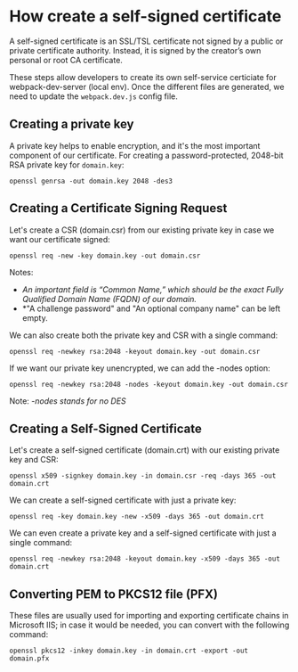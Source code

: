 # How create a self-signed certificate
A self-signed certificate is an SSL/TSL certificate not signed by a public or private certificate authority. Instead,
it is signed by the creator’s own personal or root CA certificate.

These steps allow developers to create its own self-service certiciate for webpack-dev-server (local env). Once
the different files are generated, we need to update the `webpack.dev.js` config file.

## Creating a private key
A private key helps to enable encryption, and it's the most important component of our certificate. For
creating a password-protected, 2048-bit RSA private key for `domain.key`:

```
openssl genrsa -out domain.key 2048 -des3
```

## Creating a Certificate Signing Request
Let's create a CSR (domain.csr) from our existing private key in case we want our certificate signed:

```
openssl req -new -key domain.key -out domain.csr
```

Notes:
- *An important field is “Common Name,” which should be the exact Fully Qualified Domain Name (FQDN) of our domain.*
- *"A challenge password" and "An optional company name" can be left empty.

We can also create both the private key and CSR with a single command:
```
openssl req -newkey rsa:2048 -keyout domain.key -out domain.csr
```

If we want our private key unencrypted, we can add the -nodes option:

```
openssl req -newkey rsa:2048 -nodes -keyout domain.key -out domain.csr
```
Note: *-nodes stands for no DES*

## Creating a Self-Signed Certificate
Let's create a self-signed certificate (domain.crt) with our existing private key and CSR:

```
openssl x509 -signkey domain.key -in domain.csr -req -days 365 -out domain.crt
```

We can create a self-signed certificate with just a private key:
```
openssl req -key domain.key -new -x509 -days 365 -out domain.crt
```

We can even create a private key and a self-signed certificate with just a single command:

```
openssl req -newkey rsa:2048 -keyout domain.key -x509 -days 365 -out domain.crt
```

## Converting PEM to PKCS12 file (PFX)
These files are usually used for importing and exporting certificate chains in Microsoft IIS; in case it would be
needed, you can convert with the following command:

```
openssl pkcs12 -inkey domain.key -in domain.crt -export -out domain.pfx
```
